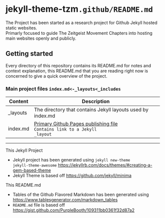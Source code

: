 # jekyll-theme-tzm<code>.github/README.md</code>
The Project has been started as a research project for Github Jekyll hosted static websites. <br>
Primarly focused to guide The Zeitgeist Movement Chapters into hosting main websites openly and publicly.

## Getting started

Every directory of this repository contains its README.md for notes and context explanation, this README.md that you are reading right now is concerned to give a quick overview of the project.

### Main project files <code>index.md<-_layouts<_includes</code>

| Content  | Description                                                                                   |
|----------|-----------------------------------------------------------------------------------------------|
| _layouts | The directory that contains Jekyll layouts used by index.md                                   |
| index.md | [Primary Github Pages publishing file][1] <br> <code>Contains link to a Jekyll _layout</code> |

[1]:https://blog.github.com/2016-12-09-publishing-with-github-pages-now-as-easy-as-1-2-3/


<hr>

This Jekyll Project
* Jekyll project has been generated using <code>jekyll new-theme jekyll-theme-awesome</code> https://jekyllrb.com/docs/themes/#creating-a-gem-based-theme
* Jekyll Theme is based off https://github.com/jekyll/minima

This README.md
* Tables of the Github Flavored Markdown has been generated using https://www.tablesgenerator.com/markdown_tables
* <code>README.md</code> file is based off https://gist.github.com/PurpleBooth/109311bb0361f32d87a2
